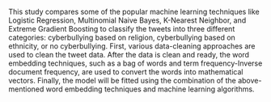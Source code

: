 This study compares some of the popular machine
learning techniques like Logistic Regression, Multinomial Naive
Bayes, K-Nearest Neighbor, and Extreme Gradient Boosting to
classify the tweets into three different categories: cyberbullying
based on religion, cyberbullying based on ethnicity, or no
cyberbullying. First, various data-cleaning approaches are used
to clean the tweet data. After the data is clean and ready, the
word embedding techniques, such as a bag of words and term
frequency-Inverse document frequency, are used to convert the
words into mathematical vectors. Finally, the model will be fitted
using the combination of the above-mentioned word embedding
techniques and machine learning algorithms.
